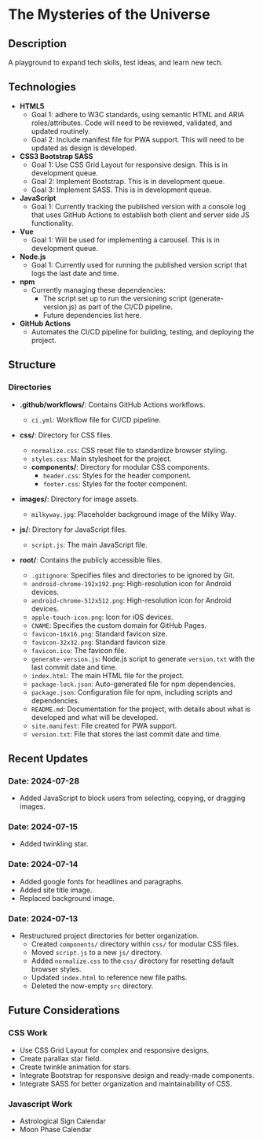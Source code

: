 # The Mysteries of the Universe

## Description

A playground to expand tech skills, test ideas, and learn new tech.

## Technologies

- **HTML5**
  - Goal 1: adhere to W3C standards, using semantic HTML and ARIA roles/attributes. Code will need to be reviewed, validated, and updated routinely.
  - Goal 2: Include manifest file for PWA support. This will need to be updated as design is developed.
- **CSS3 Bootstrap SASS**
  - Goal 1: Use CSS Grid Layout for responsive design. This is in development queue.
  - Goal 2: Implement Bootstrap. This is in development queue.
  - Goal 3: Implement SASS. This is in development queue.
- **JavaScript**
  - Goal 1: Currently tracking the published version with a console log that uses GitHub Actions to establish both client and server side JS functionality.
- **Vue**
  - Goal 1: Will be used for implementing a carousel. This is in development queue.
- **Node.js**
  - Goal 1: Currently used for running the published version script that logs the last date and time.
- **npm**
  - Currently managing these dependencies:
    - The script set up to run the versioning script (generate-version.js) as part of the CI/CD pipeline.
    - Future dependencies list here.
- **GitHub Actions**
  - Automates the CI/CD pipeline for building, testing, and deploying the project.

## Structure

### Directories

- **.github/workflows/**: Contains GitHub Actions workflows.

  - `ci.yml`: Workflow file for CI/CD pipeline.

- **css/**: Directory for CSS files.

  - `normalize.css`: CSS reset file to standardize browser styling.
  - `styles.css`: Main stylesheet for the project.
  - **components/**: Directory for modular CSS components.
    - `header.css`: Styles for the header component.
    - `footer.css`: Styles for the footer component.

- **images/**: Directory for image assets.

  - `milkyway.jpg`: Placeholder background image of the Milky Way.

- **js/**: Directory for JavaScript files.

  - `script.js`: The main JavaScript file.

- **root/**: Contains the publicly accessible files.
  - `.gitignore`: Specifies files and directories to be ignored by Git.
  - `android-chrome-192x192.png`: High-resolution icon for Android devices.
  - `android-chrome-512x512.png`: High-resolution icon for Android devices.
  - `apple-touch-icon.png`: Icon for iOS devices.
  - `CNAME`: Specifies the custom domain for GitHub Pages.
  - `favicon-16x16.png`: Standard favicon size.
  - `favicon-32x32.png`: Standard favicon size.
  - `favicon.ico`: The favicon file.
  - `generate-version.js`: Node.js script to generate `version.txt` with the last commit date and time.
  - `index.html`: The main HTML file for the project.
  - `package-lock.json`: Auto-generated file for npm dependencies.
  - `package.json`: Configuration file for npm, including scripts and dependencies.
  - `README.md`: Documentation for the project, with details about what is developed and what will be developed.
  - `site.manifest`: File created for PWA support.
  - `version.txt`: File that stores the last commit date and time.

## Recent Updates

### Date: 2024-07-28

- Added JavaScript to block users from selecting, copying, or dragging images.

### Date: 2024-07-15

- Added twinkling star.

### Date: 2024-07-14

- Added google fonts for headlines and paragraphs.
- Added site title image.
- Replaced background image.

### Date: 2024-07-13

- Restructured project directories for better organization.
  - Created `components/` directory within `css/` for modular CSS files.
  - Moved `script.js` to a new `js/` directory.
  - Added `normalize.css` to the `css/` directory for resetting default browser styles.
  - Updated `index.html` to reference new file paths.
  - Deleted the now-empty `src` directory.

## Future Considerations

### CSS Work

- Use CSS Grid Layout for complex and responsive designs.
- Create parallax star field.
- Create twinkle animation for stars.
- Integrate Bootstrap for responsive design and ready-made components.
- Integrate SASS for better organization and maintainability of CSS.

### Javascript Work

- Astrological Sign Calendar
- Moon Phase Calendar
